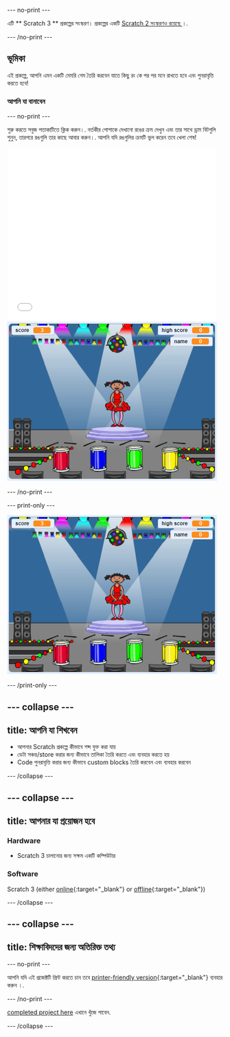 \--- no-print \---

এটি ** Scratch 3 ** প্রকল্পের সংস্করণ। প্রকল্পের একটি [ Scratch 2 সংস্করণও রয়েছে ](https://projects.raspberrypi.org/en/projects/memory-scratch2) ।.

\--- /no-print \---

## ভূমিকা

এই প্রকল্পে, আপনি এমন একটি মেমরি গেম তৈরি করবেন যাতে কিছু রং কে পর পর মনে রাখতে হবে এবং পুনরাবৃত্তি করতে হবে!

### আপনি যা বানাবেন

\--- no-print \---

শুরু করতে সবুজ পতাকাটিতে ক্লিক করুন।. নর্তকীর পোশাকে দেখানো রঙের ক্রম দেখুন এবং তার সাথে ড্রাম বিটগুলি শুনুন, তারপরে রঙগুলি তার কাছে আবার করুন।. আপনি যদি রঙগুলির ক্রমটি ভুল করেন তবে খেলা শেষ!

<div class="scratch-preview">
  <iframe allowtransparency="true" width="485" height="402" src="//scratch.mit.edu/projects/embed/284452634/?autostart=false" frameborder="0" allowfullscreen scrolling="no" mark="crwd-mark"></iframe> <img src="images/screenshot.png" />
</div>

\--- /no-print \---

\--- print-only \---

![screenshot of finished game](images/screenshot.png)

\--- /print-only \---

## \--- collapse \---

## title: আপনি যা শিখবেন

+ আপনার Scratch প্রকল্পে কীভাবে শব্দ যুক্ত করা যায়
+ ডেটা সঞ্চয়/store করার জন্য কীভাবে তালিকা তৈরি করতে এবং ব্যবহার করতে হয়
+ Code পুনরাবৃত্তি করার জন্য কীভাবে custom blocks তৈরি করবেন এবং ব্যবহার করবেন

\--- /collapse \---

## \--- collapse \---

## title: আপনার যা প্রয়োজন হবে

### Hardware

+ Scratch 3 চালানোর জন্য সক্ষম একটি কম্পিউটার

### Software

Scratch 3 (either [online](https://rpf.io/scratchon){:target="_blank"} or [offline](https://rpf.io/scratchoff){:target="_blank"})

\--- /collapse \---

## \--- collapse \---

## title: শিক্ষাবিদদের জন্য অতিরিক্ত তথ্য

\--- no-print \---

আপনি যদি এই প্রজেক্টটি প্রিন্ট করতে চান তবে [printer-friendly version](https://projects.raspberrypi.org/en/projects/memory/print){:target="_blank"} ব্যবহার করুন ।.

\--- /no-print \---

[completed project here](http://rpf.io/p/en/memory-get) এখানে খুঁজে পাবেন.

\--- /collapse \---